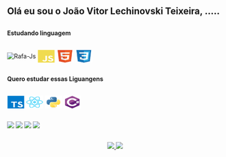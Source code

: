 ## Olá eu sou o João Vitor Lechinovski Teixeira, .....
<div align="center">

</div>

## 
<B>Estudando linguagem</B> 
<div style="display: inline_block"><br>
    <img align="center" alt="Rafa-Js" height="30" width="40" src="https://raw.githubusercontent.com/Lechinovski/devicon/1119b9f84c0290e0f0b38982099a2bd027a48bf1/icons/java/java-original.svg">
    <img align="center" alt="Rafa-Js" height="30" width="40" src="https://raw.githubusercontent.com/devicons/devicon/master/icons/javascript/javascript-plain.svg">
    <img align="center" alt="Rafa-HTML" height="30" width="40" src="https://raw.githubusercontent.com/devicons/devicon/master/icons/html5/html5-original.svg">
    <img align="center" alt="Rafa-CSS" height="30" width="40" src="https://raw.githubusercontent.com/devicons/devicon/master/icons/css3/css3-original.svg">
</div>
  
  ## 
  <B>Quero estudar essas Liguangens</B> 
<div style="display: inline_block"><br>
    <img align="center" alt="Rafa-Ts" height="30" width="40" src="https://raw.githubusercontent.com/devicons/devicon/master/icons/typescript/typescript-plain.svg">
    <img align="center" alt="Rafa-React" height="30" width="40" src="https://raw.githubusercontent.com/devicons/devicon/master/icons/react/react-original.svg">
    <img align="center" alt="Rafa-Python" height="30" width="40" src="https://raw.githubusercontent.com/devicons/devicon/master/icons/python/python-original.svg">
    <img align="center" alt="Rafa-Csharp" height="30" width="40" src="https://raw.githubusercontent.com/devicons/devicon/master/icons/csharp/csharp-original.svg">
</div>
  
  ## 
 
  <div> 
    <a href="https://www.instagram.com/joao_lechinovski/" target="_blank"><img src="https://img.shields.io/badge/-Instagram-%23E4405F?style=for-the-badge&logo=instagram&logoColor=white" target="_blank"></a>
    <a href="" target="_blank"><img src="https://img.shields.io/badge/Discord-7289DA?style=for-the-badge&logo=discord&logoColor=white" target="_blank"></a> 
    <a href = "mailto:joaolechinovski@gmail.com"><img src="https://img.shields.io/badge/-Gmail-%23333?style=for-the-badge&logo=gmail&logoColor=white" target="_blank"></a>
    <a href="https://www.linkedin.com/in/jo%C3%A3olechinovski/" target="_blank"><img src="https://img.shields.io/badge/-LinkedIn-%230077B5?style=for-the-badge&logo=linkedin&logoColor=white" target="_blank"></a> 
  </div>

  ##
  <div align="center">
    <a href="https://github.com/Lechinovski">
    <img height="180em" src="https://github-readme-stats.vercel.app/api?username=Lechinovski&show_icons=true&theme=transparent"/>
    <img height="180em" src="https://github-readme-stats.vercel.app/api/top-langs/?username=Lechinovski&layout=compact&theme=transparent"/>
  </div>

